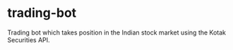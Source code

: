 # trading-bot
Trading bot which takes position in the Indian stock market using the Kotak Securities API.

